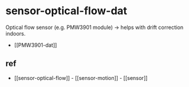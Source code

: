 
# sensor-optical-flow-dat

Optical flow sensor (e.g. PMW3901 module) → helps with drift correction indoors.

- [[PMW3901-dat]]




## ref 

- [[sensor-optical-flow]] - [[sensor-motion]] - [[sensor]]